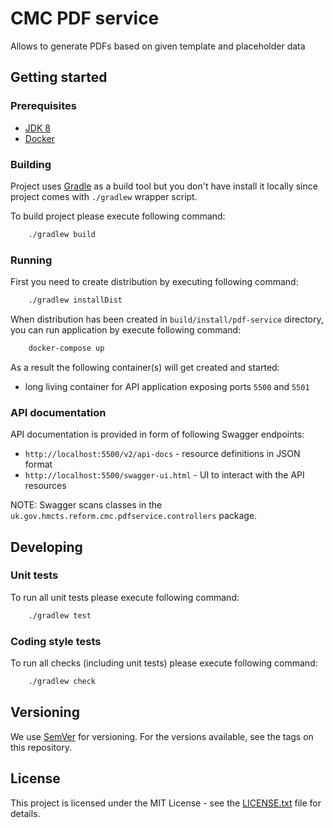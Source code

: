 # CMC PDF service

Allows to generate PDFs based on given template and placeholder data

## Getting started

### Prerequisites

- [JDK 8](https://www.oracle.com/java)
- [Docker](https://www.docker.com)

### Building

Project uses [Gradle](https://gradle.org) as a build tool but you don't have install it locally since project comes with `./gradlew` wrapper script.   

To build project please execute following command:

```bash
    ./gradlew build
```

### Running

First you need to create distribution by executing following command:

```bash
    ./gradlew installDist
```

When distribution has been created in `build/install/pdf-service` directory, you can run application by execute following command:

```bash
    docker-compose up
```

As a result the following container(s) will get created and started:
 - long living container for API application exposing ports `5500` and `5501`

### API documentation

API documentation is provided in form of following Swagger endpoints:

 - `http://localhost:5500/v2/api-docs` - resource definitions in JSON format
 - `http://localhost:5500/swagger-ui.html` - UI to interact with the API resources

NOTE: Swagger scans classes in the `uk.gov.hmcts.reform.cmc.pdfservice.controllers` package.  

## Developing

### Unit tests

To run all unit tests please execute following command:

```bash
    ./gradlew test
```

### Coding style tests

To run all checks (including unit tests) please execute following command:

```bash
    ./gradlew check
```

## Versioning

We use [SemVer](http://semver.org/) for versioning.
For the versions available, see the tags on this repository.

## License

This project is licensed under the MIT License - see the [LICENSE.txt](LICENSE.txt) file for details.



